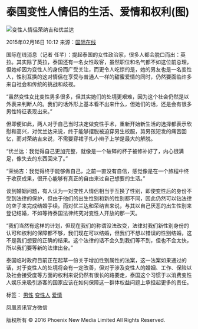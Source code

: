 # 泰国变性人情侣的生活、爱情和权利(图)

![变性人情侣荣纳吉和优兰达](http://y0.ifengimg.com/cmpp/2015/02/16/10/5f80eaef-6760-497a-b431-5d35645f0212_size130_w600_h900.jpg)

2015年02月16日 10:12 来源：[国际在线](http://gb.cri.cn/42071/2015/02/16/6891s4876941.htm)

国际在线消息（记者 任芊）：提起泰国的女性政治家，很多人都会脱口而出：英拉。其实除了英拉，泰国还有一名女性政客，虽然职位和名气都不如这位前总理，但她却因为变性人的身份而广受关注，而更令人吃惊的是，她的男友也是一名变性人，性别互换的这对情侣在享受与普通人一样的甜蜜爱情的同时，仍然要面临许多来自社会和传统的挑战和歧视。

“虽然变性女比变性男多很多，但其实她们的处境更艰难，因为这个社会仍然是以外表来判断人的。我们的话外形上基本看不出来什么，但她们的话，还是会有很多男性特征表现出来。”

但即便如此，两人对于自己当时决定做变性手术，重新开始新生活的选择都表示欣慰和高兴，对优兰达来说，终于能够摆脱被迫穿男生校服，剪男孩短发的痛苦回忆，而对荣纳吉来说，不需要穿裙子扎小辫子上学是最大的解脱。

“优兰达：我觉得自己更加完整，就像是一个破碎的杯子被修补好了，内心很满足，像失去的东西回来了。”

“荣纳吉：我觉得终于能够做自己，之前一直没有自信，感觉像是在一个旅程中终于收获成果，很开心能够有真正的自由来过自己想要的生活。”

谈到婚姻问题，有人认为一对变性人情侣相当于互换了性别，即使变性后的身份不受到法律的保护，但由于他们的出生性别和新的性别都不同，因此仍然可以钻法律的空子来完成结婚手续。而对优兰达和荣纳吉来说，与其以自己厌恶的出生性别来登记结婚，不如等待泰国法律终究对变性人开放的那一天。

“我们当然有这样的计划，但现在我们的称谓没法改变，法律对我们新性别身份的认可和权利的保障都不够，我们现在可以结婚，但我们不想以错误的性别结婚，这不是我们想要的正确的结果。这个法律的话不会久到我们等不到，但也不会太快，所以我们要等新的法律出台。”

泰国临时政府目前正在起草一份关于增加性别属性的法案，这一法案如果通过的话，对于变性人的处境将会有一定改善，但对于涉及变性人的婚姻、工作、保险以及社会接受度等方面的权利来说仍然有很长的路要走，泰国这个习惯于以消费变性人娱乐来吸引游客的国家应该在如何保障这一群体权益问题上承担起更多的责任。

标签： [男性](http://search.ifeng.com/sofeng/search.action?c=1&q=%E7%94%B7%E6%80%A7) [变性人](http://search.ifeng.com/sofeng/search.action?c=1&q=%E5%8F%98%E6%80%A7%E4%BA%BA) [爱情](http://search.ifeng.com/sofeng/search.action?c=1&q=%E7%88%B1%E6%83%85)

凤凰资讯官方微信  

版权所有 © 2016 Phoenix New Media Limited All Rights Reserved.